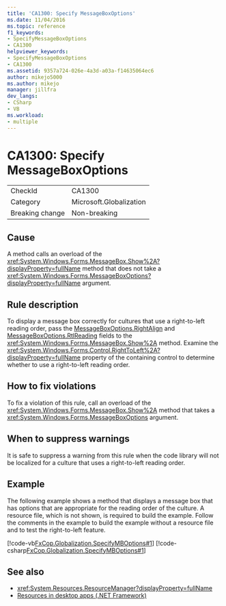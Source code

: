 ```yaml
---
title: 'CA1300: Specify MessageBoxOptions'
ms.date: 11/04/2016
ms.topic: reference
f1_keywords:
- SpecifyMessageBoxOptions
- CA1300
helpviewer_keywords:
- SpecifyMessageBoxOptions
- CA1300
ms.assetid: 9357a724-026e-4a3d-a03a-f14635064ec6
author: mikejo5000
ms.author: mikejo
manager: jillfra
dev_langs:
- CSharp
- VB
ms.workload:
- multiple
---
```

# CA1300: Specify MessageBoxOptions

|||
|-|-|
|CheckId|CA1300|
|Category|Microsoft.Globalization|
|Breaking change|Non-breaking|

## Cause

A method calls an overload of the <xref:System.Windows.Forms.MessageBox.Show%2A?displayProperty=fullName> method that does not take a <xref:System.Windows.Forms.MessageBoxOptions?displayProperty=fullName> argument.

## Rule description

To display a message box correctly for cultures that use a right-to-left reading order, pass the [MessageBoxOptions.RightAlign](<xref:System.Windows.Forms.MessageBoxOptions.RightAlign>) and [MessageBoxOptions.RtlReading](<xref:System.Windows.Forms.MessageBoxOptions.RtlReading>) fields to the <xref:System.Windows.Forms.MessageBox.Show%2A> method. Examine the <xref:System.Windows.Forms.Control.RightToLeft%2A?displayProperty=fullName> property of the containing control to determine whether to use a right-to-left reading order.

## How to fix violations

To fix a violation of this rule, call an overload of the <xref:System.Windows.Forms.MessageBox.Show%2A> method that takes a <xref:System.Windows.Forms.MessageBoxOptions> argument.

## When to suppress warnings

It is safe to suppress a warning from this rule when the code library will not be localized for a culture that uses a right-to-left reading order.

## Example

The following example shows a method that displays a message box that has options that are appropriate for the reading order of the culture. A resource file, which is not shown, is required to build the example. Follow the comments in the example to build the example without a resource file and to test the right-to-left feature.

[!code-vb[FxCop.Globalization.SpecifyMBOptions#1](../code-quality/codesnippet/VisualBasic/ca1300-specify-messageboxoptions_1.vb)]
[!code-csharp[FxCop.Globalization.SpecifyMBOptions#1](../code-quality/codesnippet/CSharp/ca1300-specify-messageboxoptions_1.cs)]

## See also

- <xref:System.Resources.ResourceManager?displayProperty=fullName>
- [Resources in desktop apps (.NET Framework)](/dotnet/framework/resources/index)
